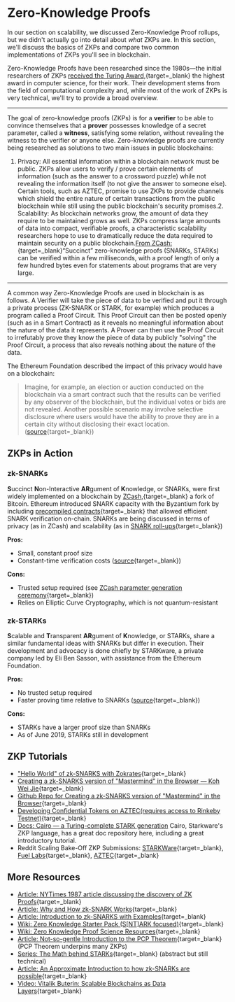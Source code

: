 # Zero-Knowledge Proofs

In our section on scalability, we discussed Zero-Knowledge Proof rollups, but we didn't actually go into detail about *what* ZKPs are. In this section, we'll discuss the basics of ZKPs and compare two common implementations of ZKPs you'll see in blockchain.

Zero-Knowledge Proofs have been researched since the 1980s—the initial researchers of ZKPs [received the Turing Award,](https://amturing.acm.org/award_winners/goldwasser_8627889.cfm){target=_blank} the highest award in computer science, for their work. Their development stems from the field of computational complexity and, while most of the work of ZKPs is very technical, we'll try to provide a broad overview.

* * *

The goal of zero-knowledge proofs (ZKPs) is for a **verifier** to be able to convince themselves that a **prover** possesses knowledge of a secret parameter, called a **witness**, satisfying some relation, without revealing the witness to the verifier or anyone else. Zero-knowledge proofs are currently being researched as solutions to two main issues in public blockchains:

1.  Privacy: All essential information within a blockchain network must be public. ZKPs allow users to verify / prove certain elements of information (such as the answer to a crossword puzzle) while not revealing the information itself (to not give the answer to someone else). Certain tools, such as AZTEC, promise to use ZKPs to provide channels which shield the entire nature of certain transactions from the public blockchain while still using the public blockchain's security promises.2\. Scalability: As blockchain networks grow, the amount of data they require to be maintained grows as well. ZKPs compress large amounts of data into compact, verifiable proofs, a characteristic scalability researchers hope to use to dramatically reduce the data required to maintain security on a public blockchain.[From ZCash:](https://z.cash/technology/zksnarks/){target=_blank}“Succinct” zero-knowledge proofs (SNARKs, STARKs) can be verified within a few milliseconds, with a proof length of only a few hundred bytes even for statements about programs that are very large.

* * *

A common way Zero-Knowledge Proofs are used in blockchain is as follows. A Verifier will take the piece of data to be verified and put it through a private process (ZK-SNARK or STARK, for example) which produces a program called a Proof Circuit. This Proof Circuit can then be posted openly (such as in a Smart Contract) as it reveals no meaningful information about the nature of the data it represents. A Prover can then use the Proof Circuit to irrefutably prove they know the piece of data by publicly "solving" the Proof Circuit, a process that also reveals nothing about the nature of the data.

The Ethereum Foundation described the impact of this privacy would have on a blockchain:

> Imagine, for example, an election or auction conducted on the blockchain via a smart contract such that the results can be verified by any observer of the blockchain, but the individual votes or bids are not revealed. Another possible scenario may involve selective disclosure where users would have the ability to prove they are in a certain city without disclosing their exact location. ([source](https://blog.ethereum.org/2017/01/19/update-integrating-zcash-ethereum/){target=_blank})

## ZKPs in Action

### zk-SNARKs

**S**uccinct **N**on-Interactive **AR**gument of **K**nowledge, or SNARKs, were first widely implemented on a blockchain by [ZCash,](https://en.wikipedia.org/wiki/Zcash){target=_blank} a fork of Bitcoin. Ethereum introduced SNARK capacity with the Byzantium fork by including [precompiled contracts](https://medium.com/coinmonks/ethereum-support-for-zk-snarks-1236c0dfd3b4){target=_blank} that allowed efficient SNARK verification on-chain. SNARKs are being discussed in terms of privacy (as in ZCash) and scalability (as in [SNARK roll-ups](https://medium.com/@trenton.v/transcript-scalable-blockchains-as-data-layers-vitalik-buterin-11aa18b37e07){target=_blank})

**Pros:**

*   Small, constant proof size
*   Constant-time verification costs ([source](https://eprint.iacr.org/2019/099.pdf){target=_blank})

**Cons:**

*   Trusted setup required (see [ZCash parameter generation ceremony](https://www.youtube.com/watch?v=D6dY-3x3teM){target=_blank})
*   Relies on Elliptic Curve Cryptography, which is not quantum-resistant

### zk-STARKs

**S**calable and **T**ransparent **AR**gument of **K**nowledge, or STARKs, share a similar fundamental ideas with SNARKs but differ in execution. Their development and advocacy is done chiefly by STARKware, a private company led by Eli Ben Sasson, with assistance from the Ethereum Foundation.  

**Pros:**

*   No trusted setup required
*   Faster proving time relative to SNARKs ([source](https://youtu.be/aEqhjpjoaEA){target=_blank})

**Cons:**

*   STARKs have a larger proof size than SNARKs
*   As of June 2019, STARKs still in development


## ZKP Tutorials

* ["Hello World" of zk-SNARKS with Zokrates](https://zokrates.github.io/gettingstarted.html){target=_blank}
* [Creating a zk-SNARKS version of "Mastermind" in the Browser — Koh Wei Jie](https://medium.com/@weijiek/how-i-learned-zk-snarks-from-scratch-177a01c5514e){target=_blank}
* [Github Repo for Creating a zk-SNARKS version of "Mastermind" in the Browser](https://github.com/weijiekoh/zkmm){target=_blank}
* [Developing Confidential Tokens on AZTEC(requires access to Rinkeby Testnet)](https://medium.com/@PaulRBerg/how-to-code-your-own-confidential-token-on-ethereum-4a8c045c8651){target=_blank}
* [Docs: Cairo — a Turing-complete STARK generation](https://www.cairo-lang.org/) Cairo, Starkware's ZKP language, has a great doc repository here, including a great introductory tutorial.
* Reddit Scaling Bake-Off ZKP Submissions: [STARKWare](https://www.reddit.com/r/ethereum/comments/i01sjk/starkwares_submission_to_reddits_scaling_bakeoff/){target=_blank}, [Fuel Labs](https://www.reddit.com/r/ethereum/comments/i1cimc/the_great_reddit_scaling_bakeoff_submission_by/){target=_blank}, [AZTEC](https://www.reddit.com/r/ethereum/comments/i1j6ck/the_reddit_bakeoff_zkreddit_by_aztec/){target=_blank}

## More Resources

* [Article: NYTimes 1987 article discussing the discovery of ZK Proofs](https://www.nytimes.com/1987/02/17/science/a-new-approach-to-protecting-secrets-is-discovered.html){target=_blank}
* [Article: Why and How zk-SNARK Works](https://medium.com/@imolfar/why-and-how-zk-snark-works-1-introduction-the-medium-of-a-proof-d946e931160){target=_blank}
* [Article: Introduction to zk-SNARKS with Examples](https://media.consensys.net/introduction-to-zksnarks-with-examples-3283b554fc3b){target=_blank}
* [Wiki: Zero Knowledge Starter Pack (S[NT]ARK focused)](https://ethresear.ch/t/zero-knowledge-proofs-starter-pack){target=_blank}
* [Wiki: Zero Knowledge Proof Science Resources](https://zkp.science/){target=_blank}
* [Article: Not-so-gentle Introduction to the PCP Theorem](https://web.archive.org/web/20190422154614/https://pegasys.tech/a-not-so-gentle-introduction-to-the-pcp-theorem-part-1/){target=_blank} (PCP Theorem underpins many ZKPs)
* [Series: The Math behind STARKs](https://medium.com/starkware/stark-math-the-journey-begins-51bd2b063c71){target=_blank} (abstract but still technical)
* [Article: An Approximate Introduction to how zk-SNARKs are possible](https://vitalik.ca/general/2021/01/26/snarks.html){target=_blank}
* [Video: Vitalik Buterin: Scalable Blockchains as Data Layers](https://youtu.be/mOm47gBMfg8){target=_blank}
